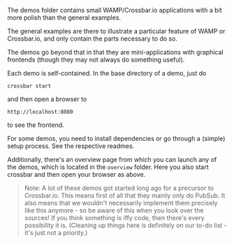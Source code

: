 The demos folder contains small WAMP/Crossbar.io applications with a bit more polish than the general examples. 

The general examples are there to illustrate a particular feature of WAMP or Crossbar.io, and only contain the parts necessary to do so.

The demos go beyond that in that they are mini-applications with graphical frontends (though they may not always do something useful).

Each demo is self-contained. In the base directory of a demo, just do

```
crossbar start
```

and then open a browser to

```
http://localhost:8080
```

to see the frontend. 

For some demos, you need to install dependencies or go through a (simple) setup process. See the respective readmes.

Additionally, there's an overview page from which you can launch any of the demos, which is located in the `overview` folder. Here you also start crossbar and then open your browser as above.

> Note: A lot of these demos got started long ago for a precursor to Crossbar.io. This means first of all that they mainly only do PubSub. It also means that we wouldn't necessarily implement them precisely like this anymore - so be aware of this when you look over the sources! If you think something is iffy code, then there's every possibility it is. (Cleaning up things here is definitely on our to-do list - it's just not a priority.)
